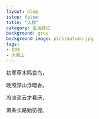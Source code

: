 ```yaml
---
layout: blog
istop: false
title: "入秋"
category: 生活随记
background: grey
background-image: pics/autumn.jpg
tags:
- 初秋
- 大蜀山
---
```


初寒草木鸣哀鸟，

晚照深山浮暗香。

冷淡流云才看厌，

萧条长路始彷徨。

